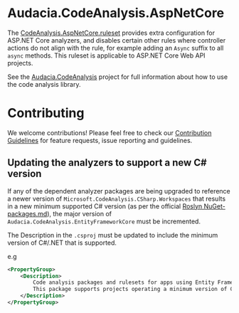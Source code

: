 # Audacia.CodeAnalysis.AspNetCore

The [CodeAnalysis.AspNetCore.ruleset](https://github.com/DotNetAnalyzers/AspNetCoreAnalyzers) provides extra configuration for ASP.NET Core analyzers, and disables certain other rules where controller actions do not align with the rule, for example adding an `Async` suffix to all `async` methods. This ruleset is applicable to ASP.NET Core Web API projects.

See the [Audacia.CodeAnalysis](https://github.com/audaciaconsulting/Audacia.CodeAnalysis/blob/master/README.md) project for full information about how to use the code analysis library.

# Contributing

We welcome contributions! Please feel free to check our [Contribution Guidelines](https://github.com/audaciaconsulting/.github/blob/main/CONTRIBUTING.md) for feature requests, issue reporting and guidelines.

## Updating the analyzers to support a new C# version

If any of the dependent analyzer packages are being upgraded to reference a newer version of `Microsoft.CodeAnalysis.CSharp.Workspaces` that results in a new minimum supported C# version (as per the official [Roslyn NuGet-packages.md](https://github.com/dotnet/roslyn/blob/main/docs/wiki/NuGet-packages.md)), the major version of `Audacia.CodeAnalysis.EntityFrameworkCore` must be incremented.

The Description in the `.csproj` must be updated to include the minimum version of C#/.NET that is supported.

e.g
```xml
<PropertyGroup>
    <Description>
        Code analysis packages and rulesets for apps using Entity Framework Core.
        This package supports projects operating a minimum version of C# 12 and .NET 8.
    </Description>
</PropertyGroup>
```